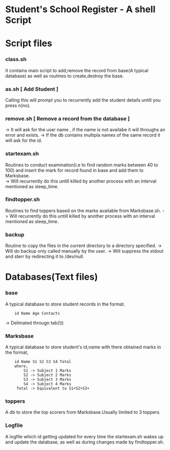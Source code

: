 # <strong>Student's School Register - A shell Script</strong>
# Script files
### class.sh 
It contains main script to add,remove the record from base(A typical database) as well as routines to create,destroy the base.
### as.sh [ Add Student ]
Calling this will prompt you to recurrently add the student details untill you press n(no).
### remove.sh [ Remove a record from the database ]
-> It will ask for the user name , if the name is    not availabe it will throughs an error and exists.
-> If the db contains multipla names of the same record it will ask for the id.
### startexam.sh
Routines to conduct examination(i.e to find random marks between 40 to 100) and insert the mark for record found in base and add them to Marksbase.     
-> Will recurrently do this untill killed by another process with an interval mentioned as sleep_time.
### findtopper.sh
Routines to find toppers based on the marks available from Marksbase.sh.
-> Will recurrently do this untill killed by another process with an interval mentioned as sleep_time.
### backup
Routine to copy the files in the current directory to a directory specified.
-> Will do backup only called manually by the user.
-> Will suppress the stdout and sterr by redirecting it to /dev/null.
# Databases(Text files)
### base
A typical database to store student records in the format.

        id Name Age Contacts
-> Delimated througn tab(\t)
### Marksbase
A typical database to store student's id,name with there obtained marks in the format,

        id Name S1 S2 S3 S4 Total
        where,
            S1 -> Subject 1 Marks
            S2 -> Subject 2 Marks
            S3 -> Subject 3 Marks
            S4 -> Subject 4 Marks
         Total -> Equivalent to S1+S2+S3+
### toppers
A db to store the top scorers from Marksbase.Usually limited to 3 toppers.
### Logfile
A logfile which id getting updated for every time the startexam.sh wakes up and update the database, as well as during changes made by findtopper.sh. 